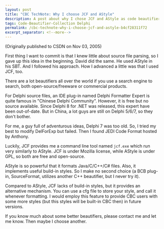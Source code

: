 ```yaml
---
layout: post
title: "CBC TechNote: Why I choose JCF and AStyle"
description: A post about why I chose JCF and AStyle as code beautifiers for CBC.
tags: Code-Beautifier-Collection Delphi
permalink: /cbc-technote-why-i-choose-jcf-and-astyle-b4cf28311f72
excerpt_separator: <!--more-->
---
```

(Originally published to CSDN on Nov 03, 2005)

First thing I want to commit is that I knew little about source file parsing, so I gave up this idea in the beginning. David did the same. He used AStyle in his SBT. And I followed his approach. How I advanced a little was that I used JCF, too.

There are a lot beautifiers all over the world if you use a search engine to search, both open-source/freeware or commercial products.
<!--more-->

For Delphi source files, an IDE plug-in named Delphi Formatter Expert is quite famous in "Chinese Delphi Community". However, it is free but no source available. Since Delphi 8 for .NET was released, this expert have been out-of-date. But in China, a lot guys are still on Delphi 5/6/7, so they don't bother.

For me, a guy full of adventurous ideas, Delphi 7 was too old. So, I tried my best to modify DelForExp but failed. Then I found JEDI Code Format hosted by Anthony.

Luckily, JCF provides me a command line tool named `jcf.exe` which run very similarly to AStyle. JCF is under Mozilla license, while AStyle is under GPL, so both are free and open-source.

AStyle is so powerful that it formats Java/C/C++/C# files. Also, it implements useful build-in styles. So I make no second choice (a BCB plug-in, SourceFormat, utilizes another C++ beautifier, but I never try it).

Compared to AStyle, JCF lacks of build-in styles, but it provides an alternative mechanism. You can use a cfg file to store your style, and call it whenever formatting. I would employ this feature to provide CBC users with some more styles (but this styles will be built-in CBC then) in future versions.

If you know much about some better beautifiers, please contact me and let me know. Then maybe I choose another.
